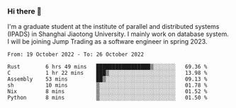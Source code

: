 ### Hi there 👋

I'm a graduate student at the institute of parallel and distributed systems (IPADS) in Shanghai Jiaotong University. I mainly work on database system. I will be joining Jump Trading as a software engineer in spring 2023.

<!--START_SECTION:waka-->

```text
From: 19 October 2022 - To: 26 October 2022

Rust        6 hrs 49 mins   █████████████████▒░░░░░░░   69.36 %
C           1 hr 22 mins    ███▒░░░░░░░░░░░░░░░░░░░░░   13.98 %
Assembly    53 mins         ██▒░░░░░░░░░░░░░░░░░░░░░░   09.13 %
sh          10 mins         ▒░░░░░░░░░░░░░░░░░░░░░░░░   01.78 %
Nix         8 mins          ▒░░░░░░░░░░░░░░░░░░░░░░░░   01.52 %
Python      8 mins          ▒░░░░░░░░░░░░░░░░░░░░░░░░   01.50 %
```

<!--END_SECTION:waka-->

<!--
**yqmmm/yqmmm** is a ✨ _special_ ✨ repository because its `README.md` (this file) appears on your GitHub profile.

Here are some ideas to get you started:

- 🔭 I’m currently working on ...
- 🌱 I’m currently learning ...
- 👯 I’m looking to collaborate on ...
- 🤔 I’m looking for help with ...
- 💬 Ask me about ...
- 📫 How to reach me: ...
- 😄 Pronouns: ...
- ⚡ Fun fact: ...
-->
